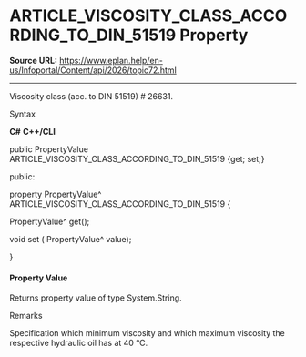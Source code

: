 # ARTICLE_VISCOSITY_CLASS_ACCORDING_TO_DIN_51519 Property

**Source URL:** https://www.eplan.help/en-us/Infoportal/Content/api/2026/topic72.html

---

Viscosity class (acc. to DIN 51519) # 26631.

Syntax

**C#**
**C++/CLI**


public PropertyValue ARTICLE_VISCOSITY_CLASS_ACCORDING_TO_DIN_51519 {get; set;}

public:

property PropertyValue^ ARTICLE_VISCOSITY_CLASS_ACCORDING_TO_DIN_51519 {

   PropertyValue^ get();

   void set (    PropertyValue^ value);

}


#### Property Value

Returns property value of type System.String.

Remarks

Specification which minimum viscosity and which maximum viscosity the respective hydraulic oil has at 40 °C.
